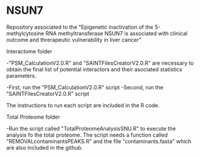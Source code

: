 # NSUN7
Repository associated to the "Epigenetic inactivation of the 5-methylcytosine RNA methyltransferase NSUN7 is associated with clinical outcome and threrapeutic vulnerability in liver cancer"

Interactome folder

-"PSM_CalculationV2.0.R" and "SAINTFilesCreatorV2.0.R" are necessary to obtain the final list of potential interactors  and their asociated statistics parameters.

-First, run the "PSM_CalculationV2.0.R" script
-Second, run the  "SAINTFilesCreatorV2.0.R" script

The instructions to run each script are included in the R code.

Total Proteome folder

-Run the script called "TotalProteomeAnalysisSNU.R" to execute the analysis fo the total proteome. The script needs a function called "REMOVALcontaminantsPEAKS.R" and the file "contaminants.fasta" which are also included in the github.
 
